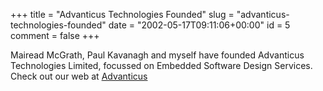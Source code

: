 +++
title = "Advanticus Technologies Founded"
slug = "advanticus-technologies-founded"
date = "2002-05-17T09:11:06+00:00"
id = 5
comment = false
+++

Mairead McGrath, Paul Kavanagh and myself have founded Advanticus Technologies Limited, focussed on Embedded Software Design Services. Check out our web at [Advanticus](http://www.advanticus.com/)
